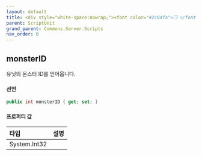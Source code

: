```yaml
---
layout: default
title: <div style="white-space:nowrap;"><font color="#2c84fa">❒ </font>monsterData</div>
parent: ScriptUnit
grand_parent: Commons.Server.Scripts
nav_order: 0
---
```


<!-- 아래로 편집 -->

## monsterID
유닛의 몬스터 ID를 얻어옵니다.

#### 선언
```cs
public int monsterID { get; set; }
```

#### 프로퍼티 값

|타입|설명|
|:-|:-|
|System.Int32|	
